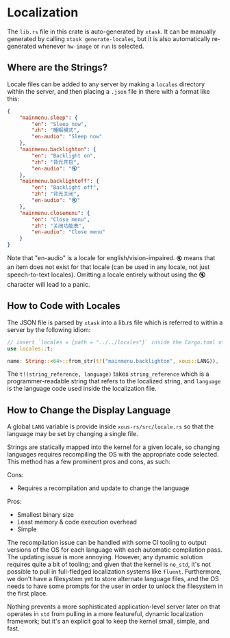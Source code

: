 # Localization

The `lib.rs` file in this crate is auto-generated by `xtask`. It can be manually generated by
calling `xtask generate-locales`, but it is also automatically re-generated whenever `hw-image`
or `run` is selected.

## Where are the Strings?
Locale files can be added to any server by making a `locales` directory within the server, and
then placing a `.json` file in there with a format like this:

```json
{
    "mainmenu.sleep": {
        "en": "Sleep now",
        "zh": "睡眠模式",
        "en-audio": "Sleep now"
    },
    "mainmenu.backlighton": {
        "en": "Backlight on",
        "zh": "背光开启",
        "en-audio": "🔇"
    },
    "mainmenu.backlightoff": {
        "en": "Backlight off",
        "zh": "背光关闭",
        "en-audio": "🔇"
    },
    "mainmenu.closemenu": {
        "en": "Close menu",
        "zh": "关闭功能表",
        "en-audio": "Close menu"
    }
}
```

Note that "en-audio" is a locale for english/vision-impaired. `🔇` means that an item does not exist
for that locale (can be used in any locale, not just speech-to-text locales). Omitting a locale
entirely without using the 🔇 character will lead to a panic.

## How to Code with Locales
The JSON file is parsed by `xtask` into a lib.rs file which is referred to within a server by
the following idiom:

```rust
// insert `locales = {path = "../../locales"}` inside the Cargo.toml of the server
use locales::t;

name: String::<64>::from_str(t!("mainmenu.backlighton", xous::LANG)),
```

The `t!(string_reference, language)` takes `string_reference` which is a programmer-readable
string that refers to the localized string, and `language` is the language code used inside
the localization file.

## How to Change the Display Language
A global `LANG` variable is provide inside `xous-rs/src/locale.rs` so that the language
may be set by changing a single file.

Strings are statically mapped into the kernel for a given locale, so changing languages requires
recompiling the OS with the appropriate code selected. This method has a few prominent pros
and cons, as such:

Cons:
- Requires a recompilation and update to change the language

Pros:
- Smallest binary size
- Least memory & code execution overhead
- Simple

The recompilation issue can be handled with some CI tooling to output versions of the OS
for each language with each automatic compilation pass. The updating issue is more annoying.
However, any dynamic solution requires quite a bit of tooling; and given that the kernel
is `no_std`, it's not possible to pull in full-fledged localization systems like `fluent`.
Furthermore, we don't have a filesystem yet to store alternate language files, and the OS
needs to have some prompts for the user in order to unlock the filesystem in the first place.

Nothing prevents a more sophisticated application-level server later on that operates
in `std` from pulling in a more featureful, dynamic localization framework; but it's an
explicit goal to keep the kernel small, simple, and fast.
